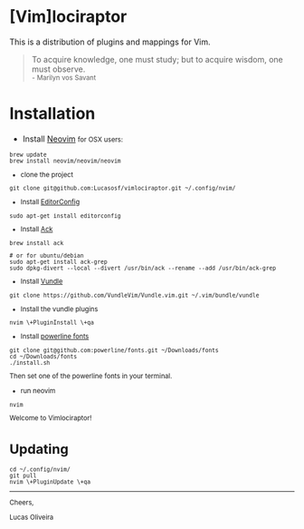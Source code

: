[Vim]lociraptor
===============

This is a distribution of plugins and mappings for Vim.

>To acquire knowledge, one must study; but to acquire wisdom, one must observe.<br>
><small>- Marilyn vos Savant</small>

# Installation

 - Install [Neovim](https://github.com/neovim/neovim)
<small>for OSX users:
```
brew update
brew install neovim/neovim/neovim
```

 - clone the project
```
git clone git@github.com:Lucasosf/vimlociraptor.git ~/.config/nvim/
```

- Install [EditorConfig](http://editorconfig.org/)
```
sudo apt-get install editorconfig
```

- Install [Ack](http://beyondgrep.com/install/)
```
brew install ack

# or for ubuntu/debian
sudo apt-get install ack-grep
sudo dpkg-divert --local --divert /usr/bin/ack --rename --add /usr/bin/ack-grep
```

 - Install [Vundle](https://github.com/VundleVim/Vundle.vim)
```
git clone https://github.com/VundleVim/Vundle.vim.git ~/.vim/bundle/vundle
```

 - Install the vundle plugins
```
nvim \+PluginInstall \+qa
```

- Install [powerline fonts](https://github.com/powerline/fonts#font-families)
```
git clone git@github.com:powerline/fonts.git ~/Downloads/fonts
cd ~/Downloads/fonts
./install.sh
```
Then set one of the powerline fonts in your terminal.

- run neovim
```
nvim
```

Welcome to Vimlociraptor!

# Updating

```
cd ~/.config/nvim/
git pull
nvim \+PluginUpdate \+qa
```

---
Cheers,

Lucas Oliveira
